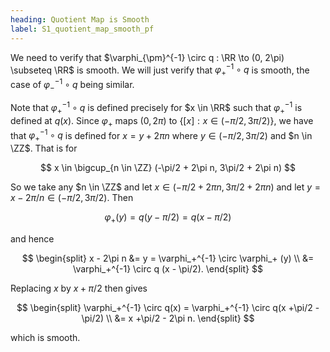 ```yaml
---
heading: Quotient Map is Smooth
label: S1_quotient_map_smooth_pf
---
```


We need to verify that $\varphi_{\pm}^{-1} \circ q : \RR \to (0, 2\pi) \subseteq \RR$ is smooth. We will just verify that $\varphi_+^{-1} \circ q$ is smooth, the case of $\varphi_-^{-1} \circ q$ being similar.

Note that $\varphi_+^{-1} \circ q$ is defined precisely for $x \in \RR$ such that $\varphi_+^{-1}$ is defined at $q(x)$. Since $\varphi_+$ maps $(0, 2\pi)$ to $\lbrace [x] : x \in (-\pi/2, 3\pi/2) \rbrace$, we have that $\varphi_+^{-1} \circ q$ is defined for $x = y + 2\pi n$ where $y \in (-\pi/2, 3\pi/2)$ and $n \in \ZZ$. That is for

$$
x \in \bigcup_{n \in \ZZ} (-\pi/2 + 2\pi n, 3\pi/2 + 2\pi n)
$$

So we take any $n \in \ZZ$ and let $x \in (-\pi/2 + 2\pi n, 3\pi/2 + 2\pi n)$ and let $y = x - 2\pi/n \in (-\pi/2, 3\pi/2)$. Then

$$
\varphi_+ (y) = q(y - \pi/2) = q(x - \pi/2)
$$

and hence

$$
\begin{split}
x - 2\pi n &= y = \varphi_+^{-1} \circ \varphi_+ (y) \\
&= \varphi_+^{-1} \circ q (x - \pi/2).
\end{split}
$$

Replacing $x$ by $x + \pi/2$ then gives

$$
\begin{split}
\varphi_+^{-1} \circ q(x) = \varphi_+^{-1} \circ q(x +\pi/2 - \pi/2) \\
&= x +\pi/2 - 2\pi n.
\end{split}
$$

which is smooth.
